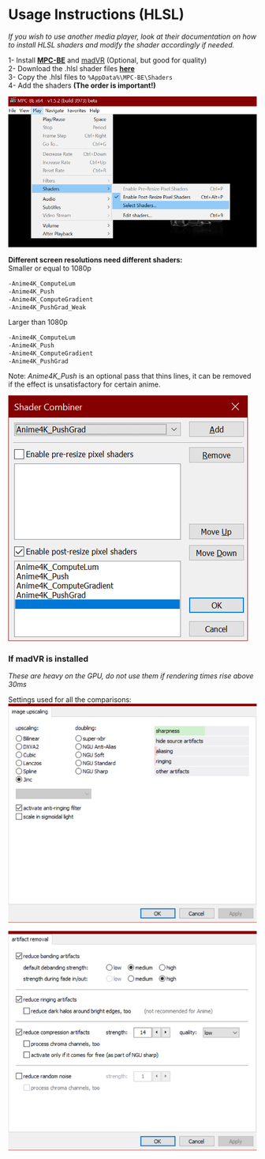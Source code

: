 
# Usage Instructions (HLSL)
*If you wish to use another media player, look at their documentation on how to install HLSL shaders and modify the shader accordingly if needed.*

1- Install [**MPC-BE**](https://sourceforge.net/projects/mpcbe/) and [madVR](http://madvr.com/) (Optional, but good for quality)  
2- Download the .hlsl shader files [**here**](https://github.com/bloc97/Anime4K/releases/download/0.9/Anime4K_HLSL.zip)  
3- Copy the .hlsl files to `%AppData%\MPC-BE\Shaders`  
4- Add the shaders **(The order is important!)**   

![Step1](results/Step1.png?raw=true)

**Different screen resolutions need different shaders:**  
Smaller or equal to 1080p  
```
-Anime4K_ComputeLum  
-Anime4K_Push  
-Anime4K_ComputeGradient  
-Anime4K_PushGrad_Weak  
```
Larger than 1080p  
```
-Anime4K_ComputeLum  
-Anime4K_Push  
-Anime4K_ComputeGradient  
-Anime4K_PushGrad  
```

Note: *Anime4K_Push* is an optional pass that thins lines, it can be removed if the effect is unsatisfactory for certain anime.

![Step2](results/Step2.png?raw=true)


### If madVR is installed
*These are heavy on the GPU, do not use them if rendering times rise above 30ms*  

Settings used for all the comparisons:  
![Settings1](results/Settings1.png?raw=true)

![Settings1](results/Settings2.png?raw=true)
